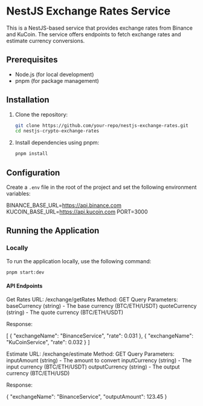 # NestJS Exchange Rates Service

This is a NestJS-based service that provides exchange rates from Binance and KuCoin. The service offers endpoints to fetch exchange rates and estimate currency conversions.

## Prerequisites

- Node.js (for local development)
- pnpm (for package management)

## Installation

1. Clone the repository:

   ```bash
   git clone https://github.com/your-repo/nestjs-exchange-rates.git
   cd nestjs-crypto-exchange-rates
   ```

2. Install dependencies using pnpm:
   ```bash
   pnpm install
   ```

## Configuration

Create a `.env` file in the root of the project and set the following environment variables:

BINANCE_BASE_URL=https://api.binance.com
KUCOIN_BASE_URL=https://api.kucoin.com
PORT=3000

## Running the Application

### Locally

To run the application locally, use the following command:

```bash
pnpm start:dev

```

#### API Endpoints

Get Rates
URL: /exchange/getRates
Method: GET
Query Parameters:
baseCurrency (string) - The base currency (BTC/ETH/USDT)
quoteCurrency (string) - The quote currency (BTC/ETH/USDT)

Response:

[
{
"exchangeName": "BinanceService",
"rate": 0.031
},
{
"exchangeName": "KuCoinService",
"rate": 0.032
}
]

Estimate
URL: /exchange/estimate
Method: GET
Query Parameters:
inputAmount (string) - The amount to convert
inputCurrency (string) - The input currency (BTC/ETH/USDT)
outputCurrency (string) - The output currency (BTC/ETH/USD)

Response:

{
"exchangeName": "BinanceService",
"outputAmount": 123.45
}
